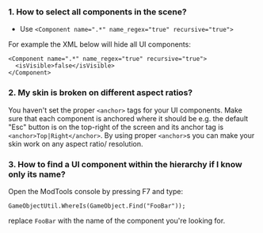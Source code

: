 ### 1. How to select all components in the scene?

- Use `<Component name=".*" name_regex="true" recursive="true">`

For example the XML below will hide all UI components:

```
<Component name=".*" name_regex="true" recursive="true">
  <isVisible>false</isVisible>
</Component>

```

### 2. My skin is broken on different aspect ratios?

You haven't set the proper `<anchor>` tags for your UI components. Make sure that each component is anchored where it should be e.g. the default "Esc" button is on the top-right of the screen and its anchor tag is `<anchor>Top|Right</anchor>`. By using proper `<anchor>`s you can make your skin work on any aspect ratio/ resolution.

### 3. How to find a UI component within the hierarchy if I know only its name?

Open the ModTools console by pressing F7 and type:
```
GameObjectUtil.WhereIs(GameObject.Find("FooBar"));
```

replace `FooBar` with the name of the component you're looking for.
